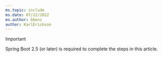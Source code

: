 ```yaml
---
ms.topic: include
ms.date: 07/22/2022
ms.author: bbenz
author: KarlErickson
---
```


> [!IMPORTANT]
> Spring Boot 2.5 (or later) is required to complete the steps in this article.